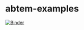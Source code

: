 # abtem-examples

[![Binder](https://mybinder.org/badge_logo.svg)](https://mybinder.org/v2/gh/jacobjma/abTEM-examples/master)
